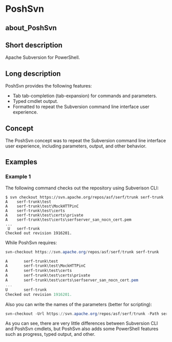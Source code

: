 # PoshSvn
## about_PoshSvn

## Short description

Apache Subversion for PowerShell.

## Long description

PoshSvn provides the following features:

- Tab tab-completion (tab-expansion) for commands and parameters.
- Typed cmdlet output.
- Formatted to repeat the Subversion command line interface user experience.

## Concept

The PoshSvn concept was to repeat the Subversion command line interface user experience, including parameters, output, and other behavior.

## Examples

### Example 1

The following command checks out the repository using Subverison CLI:

```shell
$ svn checkout https://svn.apache.org/repos/asf/serf/trunk serf-trunk
A    serf-trunk\test
A    serf-trunk\test\MockHTTPinC
A    serf-trunk\test\certs
A    serf-trunk\test\certs\private
A    serf-trunk\test\certs\serfserver_san_nocn_cert.pem
...
 U   serf-trunk
Checked out revision 1916201.
```

While PoshSvn requires:

```powershell
svn-checkout https://svn.apache.org/repos/asf/serf/trunk serf-trunk

A       serf-trunk\test                                                                                             
A       serf-trunk\test\MockHTTPinC                                                                                 
A       serf-trunk\test\certs                                                                                       
A       serf-trunk\test\certs\private
A       serf-trunk\test\certs\serfserver_san_nocn_cert.pem
...
U       serf-trunk
Checked out revision 1916201.
```

Also you can write the names of the parameters (better for scripting):

```powershell
svn-checkout -Url https://svn.apache.org/repos/asf/serf/trunk -Path serf-trunk
```

As you can see, there are very little differences between Subversion CLI and PoshSvn cmdlets, but PoshSvn also adds some PowerShell features such as progress, typed output, and other. 
